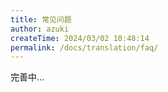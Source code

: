 ```yaml
---
title: 常见问题
author: azuki
createTime: 2024/03/02 10:48:14
permalink: /docs/translation/faq/
---
```


完善中...